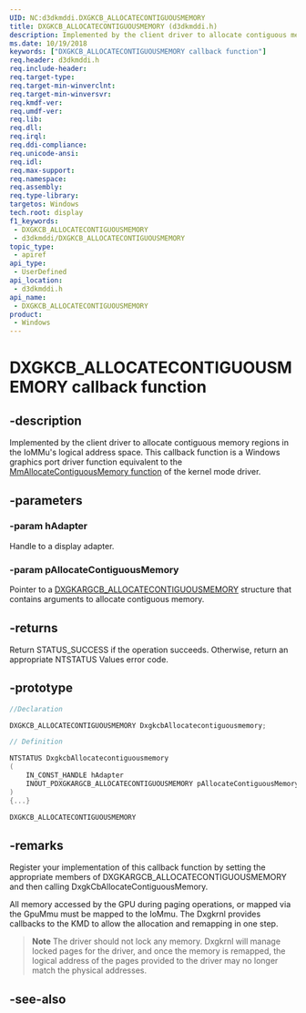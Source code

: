 ```yaml
---
UID: NC:d3dkmddi.DXGKCB_ALLOCATECONTIGUOUSMEMORY
title: DXGKCB_ALLOCATECONTIGUOUSMEMORY (d3dkmddi.h)
description: Implemented by the client driver to allocate contiguous memory regions in the IoMMu's logical address space.
ms.date: 10/19/2018
keywords: ["DXGKCB_ALLOCATECONTIGUOUSMEMORY callback function"]
req.header: d3dkmddi.h
req.include-header: 
req.target-type: 
req.target-min-winverclnt: 
req.target-min-winversvr: 
req.kmdf-ver: 
req.umdf-ver: 
req.lib: 
req.dll: 
req.irql: 
req.ddi-compliance: 
req.unicode-ansi: 
req.idl: 
req.max-support: 
req.namespace: 
req.assembly: 
req.type-library: 
targetos: Windows
tech.root: display
f1_keywords:
 - DXGKCB_ALLOCATECONTIGUOUSMEMORY
 - d3dkmddi/DXGKCB_ALLOCATECONTIGUOUSMEMORY
topic_type:
 - apiref
api_type:
 - UserDefined
api_location:
 - d3dkmddi.h
api_name:
 - DXGKCB_ALLOCATECONTIGUOUSMEMORY
product:
 - Windows
---
```


# DXGKCB_ALLOCATECONTIGUOUSMEMORY callback function


## -description

Implemented by the client driver to allocate contiguous memory regions in the IoMMu's logical address space. This callback function is a Windows graphics port driver function equivalent to the [MmAllocateContiguousMemory function](../wdm/nf-wdm-mmallocatecontiguousmemory.md) of the kernel mode driver.

## -parameters

### -param hAdapter

Handle to a display adapter.

### -param pAllocateContiguousMemory

Pointer to a [DXGKARGCB_ALLOCATECONTIGUOUSMEMORY](ns-d3dkmddi-_dxgkargcb_allocatecontiguousmemory.md) structure that contains arguments to allocate contiguous memory.

## -returns

Return STATUS_SUCCESS if the operation succeeds. Otherwise, return an appropriate NTSTATUS Values error code.

## -prototype

```cpp
//Declaration

DXGKCB_ALLOCATECONTIGUOUSMEMORY DxgkcbAllocatecontiguousmemory;

// Definition

NTSTATUS DxgkcbAllocatecontiguousmemory
(
	IN_CONST_HANDLE hAdapter
	INOUT_PDXGKARGCB_ALLOCATECONTIGUOUSMEMORY pAllocateContiguousMemory
)
{...}

DXGKCB_ALLOCATECONTIGUOUSMEMORY


```

## -remarks

Register your implementation of this callback function by setting the appropriate members of DXGKARGCB_ALLOCATECONTIGUOUSMEMORY and then calling DxgkCbAllocateContiguousMemory.

All memory accessed by the GPU during paging operations, or mapped via the GpuMmu must be mapped to the IoMmu. The Dxgkrnl provides callbacks to the KMD to allow the allocation and remapping in one step.

>**Note** The driver should not lock any memory. Dxgkrnl will manage locked pages for the driver, and once the memory is remapped, the logical address of the pages provided to the driver may no longer match the physical addresses.

## -see-also

